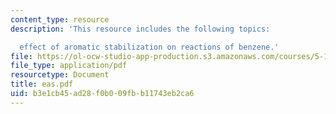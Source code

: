 ```yaml
---
content_type: resource
description: 'This resource includes the following topics:

  effect of aromatic stabilization on reactions of benzene.'
file: https://ol-ocw-studio-app-production.s3.amazonaws.com/courses/5-12-organic-chemistry-i-spring-2005/b3e1cb45ad28f0b009fbb11743eb2ca6_eas.pdf
file_type: application/pdf
resourcetype: Document
title: eas.pdf
uid: b3e1cb45-ad28-f0b0-09fb-b11743eb2ca6
---
```

